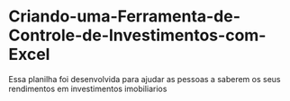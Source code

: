 # Criando-uma-Ferramenta-de-Controle-de-Investimentos-com-Excel

Essa planilha foi desenvolvida para ajudar as pessoas a saberem os seus rendimentos em investimentos imobiliarios
